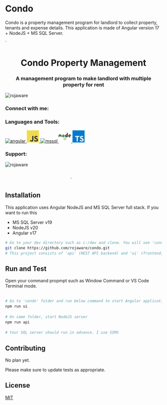 # Condo

Condo is a property management program for landlord to collect property, tenants and expense details. This application is made of Angular version 17 + NodeJS + MS SQL Server.

`
<h1 align="center">Condo Property Management</h1>
<h3 align="center">A management program to make landlord with multiple property for rent</h3>

<p align="left"> <img src="https://komarev.com/ghpvc/?username=rojaware&label=Profile%20views&color=0e75b6&style=flat" alt="rojaware" /> </p>

<h3 align="left">Connect with me:</h3>
<p align="left">
</p>

<h3 align="left">Languages and Tools:</h3>
<p align="left"> <a href="https://angular.io" target="_blank" rel="noreferrer"> <img src="https://angular.io/assets/images/logos/angular/angular.svg" alt="angular" width="40" height="40"/> </a> <a href="https://developer.mozilla.org/en-US/docs/Web/JavaScript" target="_blank" rel="noreferrer"> <img src="https://raw.githubusercontent.com/devicons/devicon/master/icons/javascript/javascript-original.svg" alt="javascript" width="40" height="40"/> </a> <a href="https://www.microsoft.com/en-us/sql-server" target="_blank" rel="noreferrer"> <img src="https://www.svgrepo.com/show/303229/microsoft-sql-server-logo.svg" alt="mssql" width="40" height="40"/> </a> <a href="https://nodejs.org" target="_blank" rel="noreferrer"> <img src="https://raw.githubusercontent.com/devicons/devicon/master/icons/nodejs/nodejs-original-wordmark.svg" alt="nodejs" width="40" height="40"/> </a> <a href="https://www.typescriptlang.org/" target="_blank" rel="noreferrer"> <img src="https://raw.githubusercontent.com/devicons/devicon/master/icons/typescript/typescript-original.svg" alt="typescript" width="40" height="40"/> </a> </p>

<h3 align="left">Support:</h3>
<p><a href="https://www.buymeacoffee.com/rojaware"> <img align="left" src="https://cdn.buymeacoffee.com/buttons/v2/default-yellow.png" height="50" width="210" alt="rojaware" /></a></p><br><br>

`
## Installation

This application uses Angular NodeJS and MS SQL Server full stack. If you want to run this 
- MS SQL Server v19
- NodeJS v20
- Angular v17

```bash
# Go to your dev directory such as c:/dev and clone. You will see 'condo' folder
git clone https://github.com/rojaware/condo.git
# This project consists of 'api' (REST API backend) and 'ui' (frontend) folders. 
```

## Run and Test

Open your command propmpt such as Window Command or VS Code Terminal mode.
```python

# Go to 'condo' folder and run below command to start Angular application
npm run ui

# On same folder, start NodeJS server
npm run api

# Your SQL server should run in advance. I use SSMS 

```

## Contributing

No plan yet. 

Please make sure to update tests as appropriate.

## License

[MIT](https://choosealicense.com/licenses/mit/)